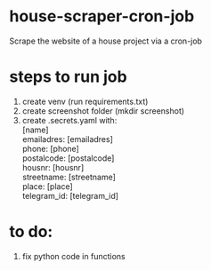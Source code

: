 # house-scraper-cron-job
Scrape the website of a house project via a cron-job


# steps to run job
1. create venv (run requirements.txt)
2. create screenshot folder (mkdir screenshot)
3. create .secrets.yaml with:  
        [name]  
        emailadres: [emailadres]  
        phone: [phone]  
        postalcode: [postalcode]  
        housnr: [housnr]  
        streetname: [streetname]  
        place: [place]  
        telegram_id: [telegram_id]

# to do:
1. fix python code in functions